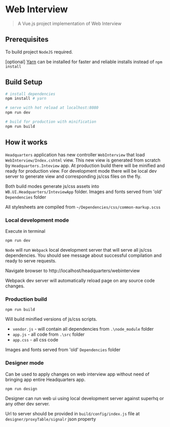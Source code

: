 # Web Interview

> A Vue.js project implementation of Web Interview

## Prerequisites

To build project `NodeJS` required.

\[optional\] [Yarn](https://yarnpkg.com/latest.msi) can be installed for faster and reliable installs instead of `npm install`

## Build Setup

``` bash
# install dependencies
npm install # yarn

# serve with hot reload at localhost:8080
npm run dev

# build for production with minification
npm run build
```

## How it works

`Headquarters` application has new controller `WebInterview` that load `WebInterview/Index.cshtml` view.
    This new view is generated from scratch by `Headquarters.Inteview` app.
    At production build there will be minified and ready for production view.
    For development mode there will be local dev server to generate view and corresponding js/css files on the fly.

Both build modes generate js/css assets into `WB.UI.Headquarters/InteviewApp` folder.
Images and fonts served from 'old' `Dependencies` folder

All stylesheets are compiled from `~/Dependencies/css/common-markup.scss`

### Local development mode

Execute in terminal

```
npm run dev
```

`Node` will run `Webpack` local development server that will serve all js/css dependencies.
You should see message about successful compilation and ready to serve requests.

Navigate browser to http://localhost/headquarters/webinterview

Webpack dev server will automatically reload page on any source code changes.

### Production build

```
npm run build
```

Will build minified versions of js/css scripts.

- `vendor.js` - will contain all dependencies from `.\node_module` folder
- `app.js` - all code from `.\src` folder
- `app.css` - all css code

Images and fonts served from 'old' `Dependencies` folder

### Designer mode

Can be used to apply changes on web interview app without need of bringing app entire Headquarters app.

```
npm run design
```

Designer can run web ui using local development server against superhq or any other dev server.

Url to server should be provided in `build/config/index.js` file at `designer/proxyTable/signalr` json property
